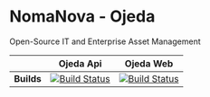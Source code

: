 # NomaNova - Ojeda

Open-Source IT and Enterprise Asset Management

| | Ojeda Api  | Ojeda Web |
| ------------- | ------------- | ------------- |
| **Builds** | [![Build Status](https://dev.azure.com/nomanova/ojeda/_apis/build/status/Ojeda%20Api?branchName=main)](https://dev.azure.com/nomanova/ojeda/_build/latest?definitionId=1&branchName=main) | [![Build Status](https://dev.azure.com/nomanova/ojeda/_apis/build/status/Ojeda%20Web?branchName=main)](https://dev.azure.com/nomanova/ojeda/_build/latest?definitionId=2&branchName=main)  |
